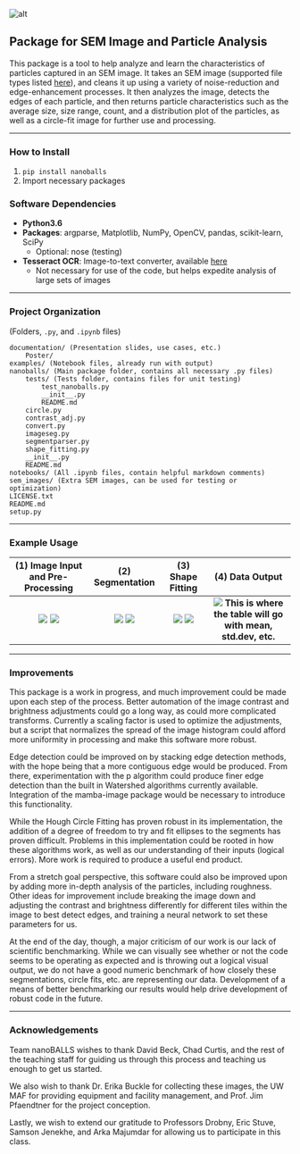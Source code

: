 ![alt](https://i.imgur.com/5IlGL9R.jpg)  
## Package for SEM Image and Particle Analysis
This package is a tool to help analyze and learn the characteristics of particles captured in an SEM image. It takes an SEM image (supported file types listed [here](https://docs.opencv.org/3.0-beta/modules/imgcodecs/doc/reading_and_writing_images.html#imread)), and cleans it up using a variety of noise-reduction and edge-enhancement processes. It then analyzes the image, detects the edges of each particle, and then returns particle characteristics such as the average size, size range, count, and a distribution plot of the particles, as well as a circle-fit image for further use and processing. 

---

### How to Install
1. `pip install nanoballs`
2. Import necessary packages

### Software Dependencies
* __Python3.6__
* __Packages__: argparse, Matplotlib, NumPy, OpenCV, pandas, scikit-learn, SciPy
    * Optional: nose (testing)
* __Tesseract OCR__: Image-to-text converter, available [here](https://pypi.org/project/pytesseract/)
    * Not necessary for use of the code, but helps expedite analysis of large sets of images
    
---

### Project Organization
(Folders, `.py`, and `.ipynb` files)
```
documentation/ (Presentation slides, use cases, etc.)
    Poster/
examples/ (Notebook files, already run with output)
nanoballs/ (Main package folder, contains all necessary .py files)
    tests/ (Tests folder, contains files for unit testing)
        test_nanoballs.py
        __init__.py
        README.md
    circle.py
    contrast_adj.py
    convert.py
    imageseg.py
    segmentparser.py
    shape_fitting.py
    __init__.py
    README.md
notebooks/ (All .ipynb files, contain helpful markdown comments)
sem_images/ (Extra SEM images, can be used for testing or optimization)
LICENSE.txt
README.md
setup.py
```

---

### Example Usage
| (1) Image Input and Pre-Processing | (2) Segmentation | (3) Shape Fitting | (4) Data Output |
:---:|:---:|:---:|:---:
![](https://imgur.com/iYQr9SA.jpg) ![](https://imgur.com/q0LIoAy.jpg) | ![](https://i.imgur.com/xNhUkoP.jpg) ![](https://imgur.com/qXAATw7.jpg) | ![](https://imgur.com/ha1j9Ut.jpg) ![](https://imgur.com/genut41.jpg) |![](https://imgur.com/RTWHMLR.jpg) __This is where the table will go with mean, std.dev, etc.__

---

### Improvements 
This package is a work in progress, and much improvement could be made upon each step of the process. Better automation of the image contrast and brightness adjustments could go a long way, as could more complicated transforms. Currently a scaling factor is used to optimize the adjustments, but a script that normalizes the spread of the image histogram could afford more uniformity in processing and make this software more robust.

Edge detection could be improved on by stacking edge detection methods, with the hope being that a more contiguous edge would be produced. From there, experimentation with the p algorithm could produce finer edge detection than the built in Watershed algorithms currently available. Integration of the mamba-image package would be necessary to introduce this functionality.

While the Hough Circle Fitting has proven robust in its implementation, the addition of a degree of freedom to try and fit ellipses to the segments has proven difficult. Problems in this implementation could be rooted in how these algorithms work, as well as our understanding of their inputs (logical errors). More work is required to produce a useful end product.

From a stretch goal perspective, this software could also be improved upon by adding more in-depth analysis of the particles, including roughness. Other ideas for improvement include breaking the image down and adjusting the contrast and brightness differently for different tiles within the image to best detect edges, and training a neural network to set these parameters for us.

At the end of the day, though, a major criticism of our work is our lack of scientific benchmarking. While we can visually see whether or not the code seems to be operating as expected and is throwing out a logical visual output, we do not have a good numeric benchmark of how closely these segmentations, circle fits, etc. are representing our data. Development of a means of better benchmarking our results would help drive development of robust code in the future.



---

### Acknowledgements
Team nanoBALLS wishes to thank David Beck, Chad Curtis, and the rest of the teaching staff for guiding us through this process and teaching us enough to get us started.

We also wish to thank Dr. Erika Buckle for collecting these images, the UW MAF for providing equipment and facility management, and Prof. Jim Pfaendtner for the project conception.

Lastly, we wish to extend our gratitude to Professors Drobny, Eric Stuve, Samson Jenekhe, and Arka Majumdar for allowing us to participate in this class.
